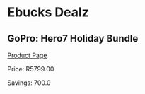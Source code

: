 
# Ebucks Dealz
## GoPro: Hero7 Holiday Bundle
[Product Page](https://www.ebucks.com/web/shop/productSelected.do?prodId=1083358080&catId=1158502431)

Price: R5799.00

Savings: 700.0


	